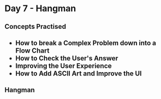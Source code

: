 <h1>Day 7 - Hangman</h1>

<h2>Concepts Practised<h2>

<ul>
    <li>How to break a Complex Problem down into a Flow Chart</li>
    <li>How to Check the User's Answer</li>
    <li>Improving the User Experience</li>
    <li>How to Add ASCII Art and Improve the UI</li>
</ul>

<h2>Hangman</h2>